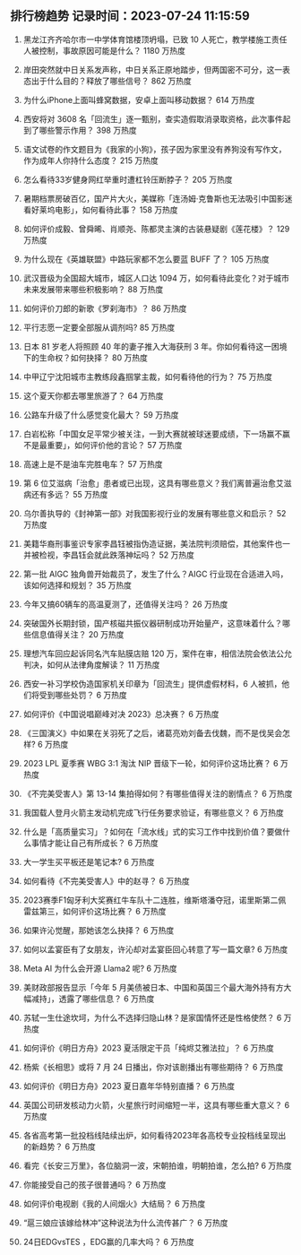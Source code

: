 
## 排行榜趋势 记录时间：2023-07-24 11:15:59
  
  1. 黑龙江齐齐哈尔市一中学体育馆楼顶坍塌，已致 10 人死亡，教学楼施工责任人被控制，事故原因可能是什么？ 1180 万热度
    
  2. 岸田突然就中日关系发声称，中日关系正原地踏步，但两国密不可分，这一表态出于什么目的？释放了哪些信号？ 862 万热度
    
  3. 为什么iPhone上面叫蜂窝数据，安卓上面叫移动数据？ 614 万热度
    
  4. 西安将对 3608 名「回流生」逐一甄别，查实造假取消录取资格，此次事件起到了哪些警示作用？ 398 万热度
    
  5. 语文试卷的作文题目为《我家的小狗》，孩子因为家里没有养狗没有写作文，作为成年人你持什么态度？ 215 万热度
    
  6. 怎么看待33岁健身网红举重时遭杠铃压断脖子？ 205 万热度
    
  7. 暑期档票房破百亿，国产片大火，美媒称「连汤姆·克鲁斯也无法吸引中国影迷看好莱坞电影」，如何看待此事？ 158 万热度
    
  8. 如何评价成毅、曾舜晞、肖顺尧、陈都灵主演的古装悬疑剧《莲花楼》？ 129 万热度
    
  9. 为什么现在《英雄联盟》中路玩家都不怎么要蓝 BUFF 了？ 105 万热度
    
  10. 武汉晋级为全国超大城市，城区人口达 1094 万，如何看待此变化？对于城市未来发展带来哪些积极影响？ 88 万热度
    
  11. 如何评价刀郎的新歌《罗刹海市》？ 86 万热度
    
  12. 平行志愿一定要全部服从调剂吗? 85 万热度
    
  13. 日本 81 岁老人将照顾 40 年的妻子推入大海获刑 3 年。你如何看待这一困境下的生命权？如何抉择？ 80 万热度
    
  14. 中甲辽宁沈阳城市主教练段鑫掴掌主裁，如何看待他的行为？ 75 万热度
    
  15. 这个夏天你都去哪里旅游了？ 64 万热度
    
  16. 公路车升级了什么感觉变化最大？ 59 万热度
    
  17. 白岩松称「中国女足平常少被关注，一到大赛就被球迷要成绩，下一场赢不赢不是最重要」，如何评价他的言论？ 57 万热度
    
  18. 高速上是不是油车完胜电车？ 57 万热度
    
  19. 第 6 位艾滋病「治愈」患者或已出现，这具有哪些意义？我们离普遍治愈艾滋病还有多远？ 55 万热度
    
  20. 乌尔善执导的《封神第一部》对我国影视行业的发展有哪些意义和启示？ 52 万热度
    
  21. 美籍华裔刑事鉴识专家李昌钰被指伪造证据，美法院判须赔偿，其他案件也一并被检视，李昌钰会就此跌落神坛吗？ 52 万热度
    
  22. 第一批 AIGC 独角兽开始裁员了，发生了什么？AIGC 行业现在合适进入吗，该如何选择和规划？ 35 万热度
    
  23. 今年又搞60辆车的高温夏测了，还值得关注吗？ 26 万热度
    
  24. 突破国外长期封锁，国产核磁共振仪器研制成功开始量产，这意味着什么？哪些信息值得关注？ 20 万热度
    
  25. 理想汽车回应起诉同名汽车贴膜店赔 120 万，案件在审，相信法院会依法公允判决，如何从法律角度解读？ 11 万热度
    
  26. 西安一补习学校伪造国家机关印章为「回流生」提供虚假材料，6 人被抓，他们将受到哪些处罚？ 6 万热度
    
  27. 如何评价《中国说唱巅峰对决 2023》总决赛？ 6 万热度
    
  28. 《三国演义》中如果在关羽死了之后，诸葛亮劝刘备去伐魏，而不是伐吴会怎样? 6 万热度
    
  29. 2023 LPL 夏季赛 WBG 3:1 淘汰 NIP 晋级下一轮，如何评价这场比赛？ 6 万热度
    
  30. 《不完美受害人》第 13-14 集拍得如何？有哪些值得关注的剧情点？ 6 万热度
    
  31. 我国载人登月火箭主发动机完成飞行任务要求验证，有哪些意义？ 6 万热度
    
  32. 什么是「高质量实习」？如何在「流水线」式的实习工作中找到价值？要做什么事情才能让自己有所成长？ 6 万热度
    
  33. 大一学生买平板还是笔记本? 6 万热度
    
  34. 如何看待《不完美受害人》中的赵寻？ 6 万热度
    
  35. 2023赛季F1匈牙利大奖赛红牛车队十二连胜，维斯塔潘夺冠，诺里斯第二佩雷兹第三，如何评价这场比赛？ 6 万热度
    
  36. 如果许沁觉醒，那她该怎么抉择？ 6 万热度
    
  37. 如何以孟宴臣有了女朋友，许沁却对孟宴臣回心转意了写一篇文章? 6 万热度
    
  38. Meta AI 为什么会开源 Llama2 呢? 6 万热度
    
  39. 美财政部报告显示「今年 5 月美债被日本、中国和英国三个最大海外持有方大幅减持」，透露了哪些信息？ 6 万热度
    
  40. 苏轼一生仕途坎坷，为什么不选择归隐山林？是家国情怀还是性格使然？ 6 万热度
    
  41. 如何评价《明日方舟》2023 夏活限定干员「纯烬艾雅法拉」？ 6 万热度
    
  42. 杨紫《长相思》或将 7 月 24 日播出，你对该剧播出有哪些期待？ 6 万热度
    
  43. 如何评价《明日方舟》2023 夏日嘉年华特别直播？ 6 万热度
    
  44. 英国公司研发核动力火箭，火星旅行时间缩短一半，这具有哪些重大意义？ 6 万热度
    
  45. 各省高考第一批投档线陆续出炉，如何看待2023年各高校专业投档线呈现出的新趋势？ 6 万热度
    
  46. 看完《长安三万里》，各位脑洞一波，宋朝拍谁，明朝拍谁，怎么拍? 6 万热度
    
  47. 你能接受自己的孩子很普通吗？ 6 万热度
    
  48. 如何评价电视剧《我的人间烟火》大结局？ 6 万热度
    
  49. “扈三娘应该嫁给林冲”这种说法为什么流传甚广？ 6 万热度
    
  50. 24日EDGvsTES ，EDG赢的几率大吗？ 6 万热度
    